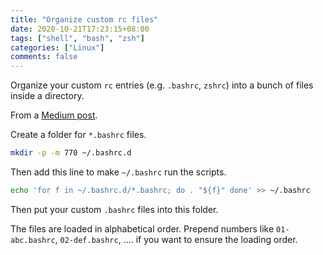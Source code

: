 ```yaml
---
title: "Organize custom rc files"
date: 2020-10-21T17:23:15+08:00
tags: ["shell", "bash", "zsh"]
categories: ["Linux"]
comments: false
---
```


Organize your custom `rc` entries (e.g. `.bashrc`, `zshrc`) into a bunch of files inside a directory.

<!--more-->

From a [Medium post](https://medium.com/@waxzce/use-bashrc-d-directory-instead-of-bloated-bashrc-50204d5389ff).

Create a folder for `*.bashrc` files.
```bash
mkdir -p -m 770 ~/.bashrc.d
```

Then add this line to make `~/.bashrc` run the scripts.
```bash
echo 'for f in ~/.bashrc.d/*.bashrc; do . "${f}" done' >> ~/.bashrc
```

Then put your custom `.bashrc` files into this folder.

The files are loaded in alphabetical order. Prepend numbers like `01-abc.bashrc`, `02-def.bashrc`, .... if you want to ensure the loading order.
